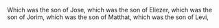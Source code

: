 Which was the son of Jose, which was the son of Eliezer, which was the son of Jorim, which was the son of Matthat, which was the son of Levi,

